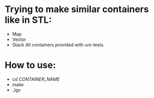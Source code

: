 # Trying to make similar containers like in STL:
* Map
* Vector
* Stack
All containers provided with uni-tests.
# How to use:
* cd *CONTAINER_NAME*
* make
* ./go
